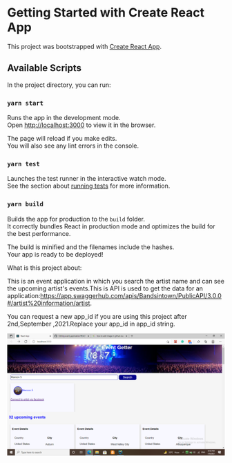 # Getting Started with Create React App

This project was bootstrapped with [Create React App](https://github.com/facebook/create-react-app).

## Available Scripts

In the project directory, you can run:

### `yarn start`

Runs the app in the development mode.\
Open [http://localhost:3000](http://localhost:3000) to view it in the browser.

The page will reload if you make edits.\
You will also see any lint errors in the console.

### `yarn test`

Launches the test runner in the interactive watch mode.\
See the section about [running tests](https://facebook.github.io/create-react-app/docs/running-tests) for more information.

### `yarn build`

Builds the app for production to the `build` folder.\
It correctly bundles React in production mode and optimizes the build for the best performance.

The build is minified and the filenames include the hashes.\
Your app is ready to be deployed!

What is this project about:

This is an event application in which you search the artist name and can see the upcoming artist's events.This is API is used to get the data for an application:https://app.swaggerhub.com/apis/Bandsintown/PublicAPI/3.0.0#/artist%20information/artist.

You can request a new app_id if you are using this project after 2nd,September ,2021.Replace your app_id in app_id string.

![Image of Yaktocat](https://github.com/lara-j567/event_application/blob/master/public/Screenshot%20(459).png)

